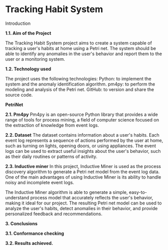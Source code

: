 # Tracking Habit System


Introduction

**1.1. Aim of the Project**

The Tracking Habit System project aims to create a system capable of tracking a user's habits at home using a Petri net. The system should be able to identify any anomalies in the user's behavior and report them to the user or a monitoring system.

**1.2. Technology used**

The project uses the following technologies:
Python: to implement the system and the anomaly identification algorithm.
pm4py: to perform the modeling and analysis of the Petri net.
GitHub: to version and share the source code.

**PetriNet**

**2.1. Pm4py**
Pm4py is an open-source Python library that provides a wide range of tools for process mining, a field of computer science focused on the extraction of knowledge from event logs. 

**2.2. Dataset**
The dataset contains information about a user's habits. Each event log represents a sequence of actions performed by the user at home, such as turning on lights, opening doors, or using appliances. The event logs can be used to extract useful insights about the user's behavior, such as their daily routines or patterns of activity.

**2.3. Inductive miner**
In this project, Inductive Miner is used as the process discovery algorithm to generate a Petri net model from the event log data. One of the main advantages of using Inductive Miner is its ability to handle noisy and incomplete event logs.

The Inductive Miner algorithm is able to generate a simple, easy-to-understand process model that accurately reflects the user's behavior, making it ideal for our project. The resulting Petri net model can be used to analyze the user's habits, detect anomalies in their behavior, and provide personalized feedback and recommendations.

**3. Conclusions**

**3.1. Conformance checking**

**3.2. Results achieved.**
